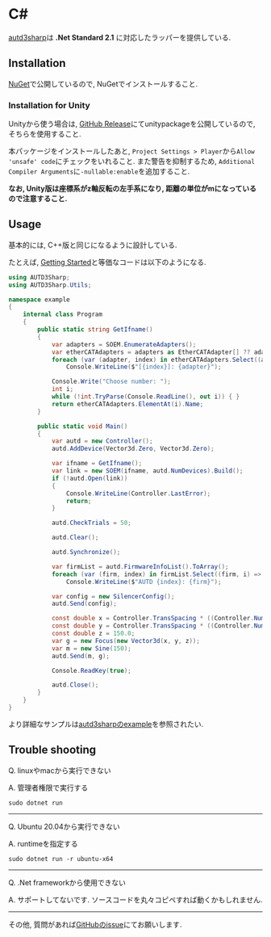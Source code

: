 # C\#

[autd3sharp](https://github.com/shinolab/autd3sharp)は **.Net Standard 2.1** に対応したラッパーを提供している.

## Installation

[NuGet](https://www.nuget.org/packages/autd3sharp)で公開しているので, NuGetでインストールすること.

### Installation for Unity

Unityから使う場合は, [GitHub Release](https://github.com/shinolab/autd3sharp/releases)にてunitypackageを公開しているので, そちらを使用すること.

本パッケージをインストールしたあと, `Project Settings > Player`から`Allow 'unsafe' code`にチェックをいれること. また警告を抑制するため, `Additional Compiler Arguments`に`-nullable:enable`を追加すること.

**なお, Unity版は座標系がz軸反転の左手系になり, 距離の単位がmになっているので注意すること.**

## Usage

基本的には, C++版と同じになるように設計している.

たとえば, [Getting Started](../Users_Manual/getting_started.md)と等価なコードは以下のようになる.

```csharp
using AUTD3Sharp;
using AUTD3Sharp.Utils;

namespace example
{
    internal class Program
    {
        public static string GetIfname()
        {
            var adapters = SOEM.EnumerateAdapters();
            var etherCATAdapters = adapters as EtherCATAdapter[] ?? adapters.ToArray();
            foreach (var (adapter, index) in etherCATAdapters.Select((adapter, index) => (adapter, index)))
                Console.WriteLine($"[{index}]: {adapter}");

            Console.Write("Choose number: ");
            int i;
            while (!int.TryParse(Console.ReadLine(), out i)) { }
            return etherCATAdapters.ElementAt(i).Name;
        }

        public static void Main()
        {
            var autd = new Controller();
            autd.AddDevice(Vector3d.Zero, Vector3d.Zero);

            var ifname = GetIfname();
            var link = new SOEM(ifname, autd.NumDevices).Build();
            if (!autd.Open(link))
            {
                Console.WriteLine(Controller.LastError);
                return;
            }

            autd.CheckTrials = 50;

            autd.Clear();

            autd.Synchronize();

            var firmList = autd.FirmwareInfoList().ToArray();
            foreach (var (firm, index) in firmList.Select((firm, i) => (firm, i)))
                Console.WriteLine($"AUTD {index}: {firm}");

            var config = new SilencerConfig();
            autd.Send(config);

            const double x = Controller.TransSpacing * ((Controller.NumTransInX - 1) / 2.0);
            const double y = Controller.TransSpacing * ((Controller.NumTransInY - 1) / 2.0);
            const double z = 150.0;
            var g = new Focus(new Vector3d(x, y, z));
            var m = new Sine(150);
            autd.Send(m, g);

            Console.ReadKey(true);

            autd.Close();
        }
    }
}
```

より詳細なサンプルは[autd3sharpのexample](https://github.com/shinolab/autd3sharp/tree/master/example)を参照されたい.

## Trouble shooting

Q. linuxやmacから実行できない

A. 管理者権限で実行する

```
sudo dotnet run
```

---

Q. Ubuntu 20.04から実行できない

A. runtimeを指定する

```
sudo dotnet run -r ubuntu-x64
```

---

Q. .Net frameworkから使用できない

A. サポートしてないです. ソースコードを丸々コピペすれば動くかもしれません.

---

その他, 質問があれば[GitHubのissue](https://github.com/shinolab/autd3sharp/issues)にてお願いします.

